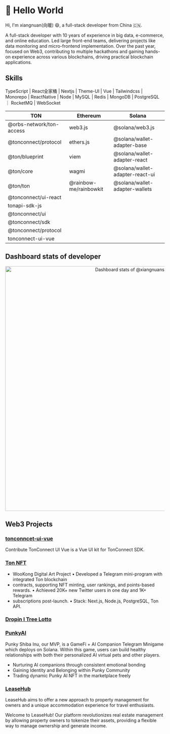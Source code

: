 # 👋 Hello World 
 
Hi, I'm xiangnuan(向暖) 😄, a full-stack developer from China 🇨🇳.

A full-stack developer with 10 years of experience in big data, e-commerce, and online education. Led large front-end teams, delivering projects like data monitoring and micro-frontend implementation. Over the past year, focused on Web3, contributing to multiple hackathons and gaining hands-on experience across various blockchains, driving practical blockchain applications.

## Skills

TypeScript | React全家桶 | Nextjs | Theme-UI | Vue | Tailwindcss | Monorepo | ReactNative | Node | MySQL | Redis | MongoDB | PostgreSQL ｜ RocketMQ | WebSocket


| **TON**                                      | **Ethereum**                          | **Solana**                                      |
|----------------------------------------------|--------------------------------------|-------------------------------------------------|
| @orbs-network/ton-access                     | web3.js                              | @solana/web3.js                                 |
| @tonconnect/protocol                         | ethers.js                            | @solana/wallet-adapter-base                     |
| @ton/blueprint                               | viem                                 | @solana/wallet-adapter-react                    |
| @ton/core                                    | wagmi                                | @solana/wallet-adapter-react-ui                 |
| @ton/ton                                     | @rainbow-me/rainbowkit              | @solana/wallet-adapter-wallets                  |
| @tonconnect/ui-react                         |                                      |                                                 |
| tonapi-sdk-js                                |                                      |                                                 |
| @tonconnect/ui                               |                                      |                                                 |
| @tonconnect/sdk                              |                                      |                                                 |
| @tonconnect/protocol                         |                                      |                                                 |
| tonconnect-ui-vue                           |                                      |                                                 |


## Dashboard stats of developer

<a href="https://next.ossinsight.io/widgets/official/compose-user-dashboard-stats?user_id=24558814" target="_blank" style="display: block" align="center">
  <picture>
    <source media="(prefers-color-scheme: dark)" srcset="https://next.ossinsight.io/widgets/official/compose-user-dashboard-stats/thumbnail.png?user_id=24558814&image_size=auto&color_scheme=dark" width="771" height="auto">
    <img alt="Dashboard stats of @xiangnuans" src="https://next.ossinsight.io/widgets/official/compose-user-dashboard-stats/thumbnail.png?user_id=24558814&image_size=auto&color_scheme=light" width="771" height="auto">
  </picture>
</a>

<!-- Made with [OSS Insight](https://ossinsight.io/) -->

## Web3 Projects

### [tonconncet-ui-vue](https://github.com/TownSquareXYZ/tonconnect-ui-vue)
Contribute TonConnect UI Vue is a Vue UI kit for TonConnect SDK.

 
### [Ton NFT](https://xiangnuans.github.io/xiangnuans/projects/ton-nft)

- WooKong Digital Art Project • Developed a Telegram mini-program with integrated Ton blockchain
- contracts, supporting NFT minting, user rankings, and points-based rewards. • Achieved 20K+ new Twitter users in one day and 1K+ Telegram
- subscriptions post-launch. • Stack: Next.js, Node.js, PostgreSQL, Ton API.

### [Dropin I Tree Lotto](https://dropin.site/)

### [PunkyAI](https://github.com/punky-lab/punky-tma)
Punky Shiba Inu, our MVP, is a GameFi + AI Companion Telegram Minigame which deploys on Solana. Within this game, users can build healthy relationships with both their personalized AI virtual pets and other players.
- Nurturing AI companions through consistent emotional bonding
- Gaining Identity and Belonging within Punky Community
- Trading dynamic Punky AI NFT in the marketplace freely

### [LeaseHub](https://github.com/xiangnuans/LeaseHub)
LeaseHub aims to offer a new approach to property management for owners and a unique accommodation experience for travel enthusiasts.

Welcome to LeaseHub! Our platform revolutionizes real estate management by allowing property owners to tokenize their assets, providing a flexible way to manage ownership and generate income.

